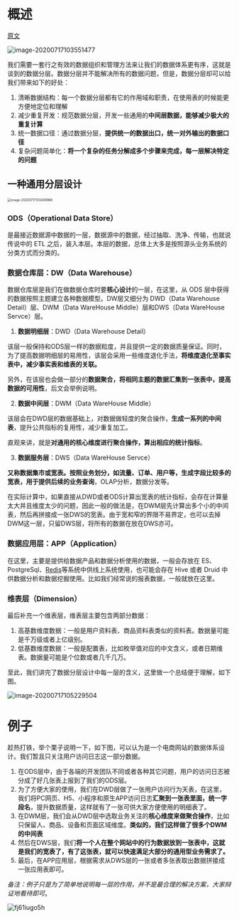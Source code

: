





# 概述

[原文](https://cloud.tencent.com/developer/article/1396891)

![image-20200717103551477](https://piggo-picture.oss-cn-hangzhou.aliyuncs.com/image-20200717103551477.png)

我们需要一套行之有效的数据组织和管理方法来让我们的数据体系更有序，这就是谈到的数据分层。数据分层并不能解决所有的数据问题，但是，数据分层却可以给我们带来如下的好处：

1. 清晰数据结构：每一个数据分层都有它的作用域和职责，在使用表的时候能更方便地定位和理解
2. 减少重复开发：规范数据分层，开发一些通用的**中间层数据，能够减少极大的重复计算**
3. 统一数据口径：通过数据分层，**提供统一的数据出口，统一对外输出的数据口径**
4. 复杂问题简单化：**将一个复杂的任务分解成多个步骤来完成，每一层解决特定的问题**

## 一种通用分层设计



<img src="https://piggo-picture.oss-cn-hangzhou.aliyuncs.com/image-20200717103409968.png" alt="image-20200717103409968" style="zoom:50%;" />

### ODS（Operational Data Store）

是最接近数据源中数据的一层，数据源中的数据，经过抽取、洗净、传输，也就说传说中的 ETL 之后，装入本层。本层的数据，总体上大多是按照源头业务系统的分类方式而分类的。

### 数据仓库层：DW（Data Warehouse）

数据仓库层是我们在做数据仓库时要**核心设计**的一层，在这里，从 ODS 层中获得的数据按照主题建立各种数据模型。DW层又细分为 DWD（Data Warehouse Detail）层、DWM（Data WareHouse Middle）层和DWS（Data WareHouse Servce）层。

1. **数据明细层**：DWD（Data Warehouse Detail）

该层一般保持和ODS层一样的数据粒度，并且提供一定的数据质量保证。同时，为了提高数据明细层的易用性，该层会采用一些维度退化手法，**将维度退化至事实表中，减少事实表和维表的关联。**

另外，在该层也会做一部分的**数据聚合，将相同主题的数据汇集到一张表中，提高数据的可用性**，后文会举例说明。

2. **数据中间层**：DWM（Data WareHouse Middle）

该层会在DWD层的数据基础上，对数据做轻度的聚合操作，**生成一系列的中间表**，提升公共指标的复用性，减少重复加工。

直观来讲，就是**对通用的核心维度进行聚合操作，算出相应的统计指标**。

3. **数据服务层**：DWS（Data WareHouse Servce）

**又称数据集市或宽表。按照业务划分，如流量、订单、用户等，生成字段比较多的宽表，用于提供后续的业务查询**，OLAP分析，数据分发等。

在实际计算中，如果直接从DWD或者ODS计算出宽表的统计指标，会存在计算量太大并且维度太少的问题，因此一般的做法是，在DWM层先计算出多个小的中间表，然后再拼接成一张DWS的宽表。由于宽和窄的界限不易界定，也可以去掉DWM这一层，只留DWS层，将所有的数据在放在DWS亦可。

### 数据应用层：APP（Application）

在这里，主要是提供给数据产品和数据分析使用的数据，一般会存放在 ES、PostgreSql、[Redis](https://cloud.tencent.com/product/crs?from=10680)等系统中供线上系统使用，也可能会存在 Hive 或者 Druid 中供数据分析和数据挖掘使用。比如我们经常说的报表数据，一般就放在这里。

### 维表层（Dimension）

最后补充一个维表层，维表层主要包含两部分数据：

1. 高基数维度数据：一般是用户资料表、商品资料表类似的资料表。数据量可能是千万级或者上亿级别。
2. 低基数维度数据：一般是配置表，比如枚举值对应的中文含义，或者日期维表。数据量可能是个位数或者几千几万。

至此，我们讲完了数据分层设计中每一层的含义，这里做一个总结便于理解，如下图。

![image-20200717105229504](https://piggo-picture.oss-cn-hangzhou.aliyuncs.com/image-20200717105229504.png)

# 例子

趁热打铁，举个栗子说明一下，如下图，可以认为是一个电商网站的数据体系设计。我们暂且只关注用户访问日志这一部分数据。

1. 在ODS层中，由于各端的开发团队不同或者各种其它问题，用户的访问日志被分成了好几张表上报到了我们的ODS层。
2. 为了方便大家的使用，我们在DWD层做了一张用户访问行为天表，在这里，我们将PC网页、H5、小程序和原生APP访问日志**汇聚到一张表里面，统一字段名**，提升数据质量，这样就有了一张可供大家方便使用的明细表了。
3. 在DWM层，我们会从DWD层中选取业务关注的**核心维度来做聚合操作**，比如只保留人、商品、设备和页面区域维度。**类似的，我们这样做了很多个DWM的中间表**
4. 然后在DWS层，我们**将一个人在整个网站中的行为数据放到一张表中，这就是我们的宽表了，有了这张表，就可以快速满足大部分的通用型业务需求了。**
5. 最后，在APP应用层，根据需求从DWS层的一张或者多张表取出数据拼接成一张应用表即可。

*备注：例子只是为了简单地说明每一层的作用，并不是最合理的解决方案，大家辩证地看待即可*。

![fj61iugo5h](https://piggo-picture.oss-cn-hangzhou.aliyuncs.com/fj61iugo5h.jpeg)

